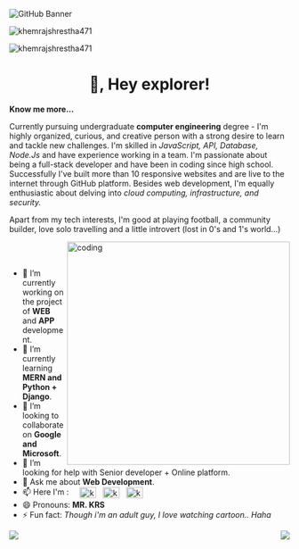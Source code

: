 ![GitHub Banner](https://github.com/khemrajshrestha471/khemrajshrestha471/assets/86350457/f96ae731-4eba-444a-958b-25077cd8f25f)
<p align="left"> <img src="https://komarev.com/ghpvc/?username=khemrajshrestha471&label=Profile%20views&color=0e75b6&style=flat" alt="khemrajshrestha471" /> </p>

<p align="left"> <img src="https://github-profile-trophy.vercel.app/?username=khemrajshrestha471" alt="khemrajshrestha471" /> </p>

<h1 align="center">👋, Hey explorer!</h1>

**Know me more...**

Currently pursuing undergraduate **computer engineering** degree - I'm highly organized, curious, and creative person with a strong desire to learn and tackle new challenges. I'm skilled in _JavaScript, API, Database, Node.Js_ and have experience working in a team. I'm passionate about being a full-stack developer and have been in coding since high school. Successfully I've built more than 10 responsive websites and are live to the internet through GitHub platform.
Besides web development, I'm equally enthusiastic about delving into _cloud computing, infrastructure, and security._

Apart from my tech interests, I'm good at playing football, a community builder, love solo travelling and a little introvert (lost in 0's and 1's world...)

<img align="right" alt="coding" width="400" src="https://cdn.dribbble.com/users/1162077/screenshots/3848914/programmer.gif"> <br> <br>


- 🔭 I’m currently working on the project of **WEB** and **APP** development. <br>
- 🌱 I’m currently learning **MERN and Python + Django**. <br>
- 👯 I’m looking to collaborate on **Google and Microsoft**. <br>
- 🤔 I’m looking for help with Senior developer + Online platform. <br>
- 💬 Ask me about **Web Development**. <br>
- 📫 Here I'm : &nbsp; &nbsp; <a href="https://fb.com/khemrajshrestha471" target="_blank"><img align="center" src="https://raw.githubusercontent.com/rahuldkjain/github-profile-readme-generator/master/src/images/icons/Social/facebook.svg" alt="khemrajshrestha471" height="20" width="30" /></a> &nbsp; <a href="https://linkedin.com/in/khemrajshrestha471" target="_blank"><img align="center" src="https://raw.githubusercontent.com/rahuldkjain/github-profile-readme-generator/master/src/images/icons/Social/linked-in-alt.svg" alt="khemrajshrestha471" height="20" width="30" /></a> &nbsp; <a href="https://www.leetcode.com/khemrajshrestha471" target="_blank"><img align="center" src="https://raw.githubusercontent.com/rahuldkjain/github-profile-readme-generator/master/src/images/icons/Social/leet-code.svg" alt="khemrajshrestha471" height="20" width="30" /></a>    <br>          
- 😄 Pronouns: **MR. KRS** <br>
- ⚡ Fun fact: _Though i'm an adult guy, I love watching cartoon.. Haha_ <br>


<img align="left" src="https://github-readme-stats.vercel.app/api/top-langs/?username=khemrajshrestha471&layout=compact&theme=radical" />

<img align="right" src="https://github-readme-stats.vercel.app/api?username=khemrajshrestha471&theme=radical" />


